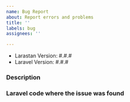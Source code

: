 ```yaml
---
name: Bug Report
about: Report errors and problems
title: ''
labels: bug
assignees: ''

---
```


<!-- First, thank you for reporting a bug. That takes time and we appreciate that! -->

- Larastan Version: #.#.#
- Laravel Version: #.#.#

### Description
<!-- Please describe your problem here. -->



### Laravel code where the issue was found

```php

```
